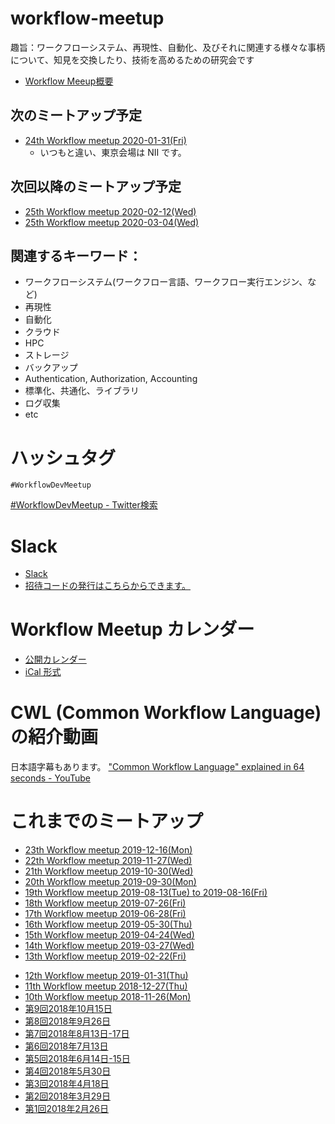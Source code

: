 # workflow-meetup

趣旨：ワークフローシステム、再現性、自動化、及びそれに関連する様々な事柄について、知見を交換したり、技術を高めるための研究会です

- [Workflow Meeup概要](https://github.com/manabuishii/workflow-meetup/wiki/Workflow-Meeup%E6%A6%82%E8%A6%81)

## 次のミートアップ予定

- [24th Workflow meetup 2020-01-31(Fri)](https://github.com/manabuishii/workflow-meetup/wiki/20200131)
  - いつもと違い、東京会場は NII です。


## 次回以降のミートアップ予定

- [25th Workflow meetup 2020-02-12(Wed)](https://github.com/manabuishii/workflow-meetup/wiki/20200212)
- [25th Workflow meetup 2020-03-04(Wed)](https://github.com/manabuishii/workflow-meetup/wiki/20200304)
  

## 関連するキーワード：
* ワークフローシステム(ワークフロー言語、ワークフロー実行エンジン、など)
* 再現性
* 自動化
* クラウド
* HPC
* ストレージ
* バックアップ
* Authentication, Authorization, Accounting
* 標準化、共通化、ライブラリ
* ログ収集
* etc

# ハッシュタグ

`#WorkflowDevMeetup`

[\#WorkflowDevMeetup \- Twitter検索](https://twitter.com/search?q=%23WorkflowDevMeetup&src=typd)

# Slack

* [Slack](https://obf-jp.slack.com/)
* [招待コードの発行はこちらからできます。](https://obf-jp-slackin.herokuapp.com/)

# Workflow Meetup カレンダー

* [公開カレンダー](https://calendar.google.com/calendar/embed?src=tif6pkpstad18bbhqvua7e7lac%40group.calendar.google.com&ctz=Asia%2FTokyo)
* [iCal 形式](https://calendar.google.com/calendar/ical/tif6pkpstad18bbhqvua7e7lac%40group.calendar.google.com/public/basic.ics)

# CWL (Common Workflow Language) の紹介動画

日本語字幕もあります。
["Common Workflow Language" explained in 64 seconds \- YouTube](https://www.youtube.com/watch?v=86eY8xs-Vo8&t=5s)

# これまでのミートアップ

- [23th Workflow meetup 2019-12-16(Mon)](https://github.com/manabuishii/workflow-meetup/wiki/20191216)
- [22th Workflow meetup 2019-11-27(Wed)](https://github.com/manabuishii/workflow-meetup/wiki/20191127)
- [21th Workflow meetup 2019-10-30(Wed)](https://github.com/manabuishii/workflow-meetup/wiki/20191030)
- [20th Workflow meetup 2019-09-30(Mon)](https://github.com/manabuishii/workflow-meetup/wiki/20190930)
- [19th Workflow meetup 2019-08-13(Tue) to 2019-08-16(Fri)](https://github.com/manabuishii/workflow-meetup/wiki/20190813-16)
- [18th Workflow meetup 2019-07-26(Fri)](https://github.com/manabuishii/workflow-meetup/wiki/20190726)
- [17th Workflow meetup 2019-06-28(Fri)](https://github.com/manabuishii/workflow-meetup/wiki/20190628)
- [16th Workflow meetup 2019-05-30(Thu)](https://github.com/manabuishii/workflow-meetup/wiki/20190530)
- [15th Workflow meetup 2019-04-24(Wed)](https://github.com/manabuishii/workflow-meetup/wiki/20190424)
- [14th Workflow meetup 2019-03-27(Wed)](https://github.com/manabuishii/workflow-meetup/wiki/20190327)
- [13th Workflow meetup 2019-02-22(Fri)](https://github.com/manabuishii/workflow-meetup/wiki/20190222)
* [12th Workflow meetup 2019-01-31(Thu)](https://github.com/manabuishii/workflow-meetup/wiki/20190131)
* [11th Workflow meetup 2018-12-27(Thu)](https://github.com/manabuishii/workflow-meetup/wiki/20181227)
* [10th Workflow meetup 2018-11-26(Mon)](https://github.com/manabuishii/workflow-meetup/wiki/20181126)
* [第9回2018年10月15日](https://github.com/manabuishii/workflow-meetup/wiki/20181015)
* [第8回2018年9月26日](https://github.com/manabuishii/workflow-meetup/wiki/20180926)
* [第7回2018年8月13日-17日](https://github.com/manabuishii/workflow-meetup/wiki/20180813-17)
* [第6回2018年7月13日](https://github.com/manabuishii/workflow-meetup/wiki/20180713)
* [第5回2018年6月14日-15日](https://github.com/manabuishii/workflow-meetup/wiki/20180614-15)
* [第4回2018年5月30日](https://github.com/manabuishii/workflow-meetup/wiki/20180530)
* [第3回2018年4月18日](https://github.com/manabuishii/workflow-meetup/wiki/20180418)
* [第2回2018年3月29日](https://github.com/manabuishii/workflow-meetup/wiki/20180329)
* [第1回2018年2月26日](https://github.com/manabuishii/workflow-meetup/wiki/20180226)
